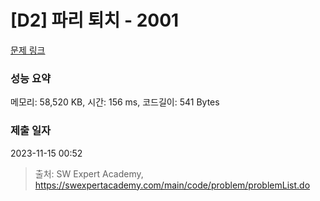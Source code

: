 # [D2] 파리 퇴치 - 2001 

[문제 링크](https://swexpertacademy.com/main/code/problem/problemDetail.do?contestProbId=AV5PzOCKAigDFAUq) 

### 성능 요약

메모리: 58,520 KB, 시간: 156 ms, 코드길이: 541 Bytes

### 제출 일자

2023-11-15 00:52



> 출처: SW Expert Academy, https://swexpertacademy.com/main/code/problem/problemList.do